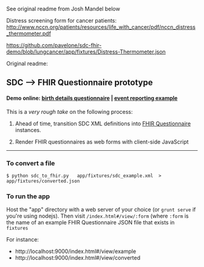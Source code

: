See original readme from Josh Mandel below

Distress screening form for cancer patients:
http://www.nccn.org/patients/resources/life_with_cancer/pdf/nccn_distress_thermometer.pdf

https://github.com/pavelone/sdc-fhir-demo/blob/lungcancer/app/fixtures/Distress-Thermometer.json

Original readme:

## SDC --> FHIR Questionnaire prototype

#### Demo online: [birth details questionnaire](http://joshuamandel.com/sdc-fhir-demo/app/#/view/example) | [event reporting example](http://joshuamandel.com/sdc-fhir-demo/app/#/view/converted)


This is a *very rough take* on the following process:

1. Ahead of time, transition SDC XML definitions into [FHIR
   Questionnaire](http://hl7.org/implement/standards/fhir/questionnaire.html)
instances.


2. Render FHIR questionnaires as web forms with client-side JavaScript


---

### To convert a file

```
$ python sdc_to_fhir.py   app/fixtures/sdc_example.xml  > app/fixtures/converted.json
```

### To run the app

Host the "app" directory with a web server of your choice (or `grunt serve` if
you're using nodejs). Then visit `/index.html#/view/:form` (where `:form` is
the name of an example FHIR Questionnaire JSON file that exists in `fixtures`

For instance:

* http://localhost:9000/index.html#/view/example
* http://localhost:9000/index.html#/view/converted

